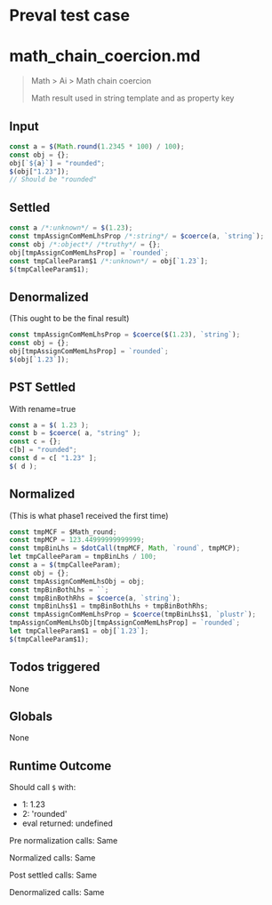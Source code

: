 # Preval test case

# math_chain_coercion.md

> Math > Ai > Math chain coercion
>
> Math result used in string template and as property key

## Input

`````js filename=intro
const a = $(Math.round(1.2345 * 100) / 100);
const obj = {};
obj[`${a}`] = "rounded";
$(obj["1.23"]);
// Should be "rounded"
`````


## Settled


`````js filename=intro
const a /*:unknown*/ = $(1.23);
const tmpAssignComMemLhsProp /*:string*/ = $coerce(a, `string`);
const obj /*:object*/ /*truthy*/ = {};
obj[tmpAssignComMemLhsProp] = `rounded`;
const tmpCalleeParam$1 /*:unknown*/ = obj[`1.23`];
$(tmpCalleeParam$1);
`````


## Denormalized
(This ought to be the final result)

`````js filename=intro
const tmpAssignComMemLhsProp = $coerce($(1.23), `string`);
const obj = {};
obj[tmpAssignComMemLhsProp] = `rounded`;
$(obj[`1.23`]);
`````


## PST Settled
With rename=true

`````js filename=intro
const a = $( 1.23 );
const b = $coerce( a, "string" );
const c = {};
c[b] = "rounded";
const d = c[ "1.23" ];
$( d );
`````


## Normalized
(This is what phase1 received the first time)

`````js filename=intro
const tmpMCF = $Math_round;
const tmpMCP = 123.44999999999999;
const tmpBinLhs = $dotCall(tmpMCF, Math, `round`, tmpMCP);
let tmpCalleeParam = tmpBinLhs / 100;
const a = $(tmpCalleeParam);
const obj = {};
const tmpAssignComMemLhsObj = obj;
const tmpBinBothLhs = ``;
const tmpBinBothRhs = $coerce(a, `string`);
const tmpBinLhs$1 = tmpBinBothLhs + tmpBinBothRhs;
const tmpAssignComMemLhsProp = $coerce(tmpBinLhs$1, `plustr`);
tmpAssignComMemLhsObj[tmpAssignComMemLhsProp] = `rounded`;
let tmpCalleeParam$1 = obj[`1.23`];
$(tmpCalleeParam$1);
`````


## Todos triggered


None


## Globals


None


## Runtime Outcome


Should call `$` with:
 - 1: 1.23
 - 2: 'rounded'
 - eval returned: undefined

Pre normalization calls: Same

Normalized calls: Same

Post settled calls: Same

Denormalized calls: Same
